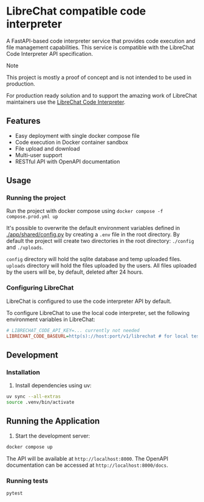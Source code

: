 # LibreChat compatible code interpreter

A FastAPI-based code interpreter service that provides code execution and file management capabilities. This service is compatible with the LibreChat Code Interpreter API specification.

> [!NOTE]
> This project is mostly a proof of concept and is not intended to be used in production.   
> 
> For production ready solution and to support the amazing work of LibreChat maintainers use the [LibreChat Code Interpreter](https://code.librechat.ai/pricing).

## Features

- Easy deployment with single docker compose file
- Code execution in Docker container sandbox
- File upload and download
- Multi-user support
- RESTful API with OpenAPI documentation


## Usage


### Running the project

Run the project with docker compose using `docker compose -f compose.prod.yml up`

It's possible to overwrite the default environment variables defined in [./app/shared/config.py](./app/shared/config.py) by creating a `.env` file in the root directory.
By default the project will create two directories in the root directory: `./config` and `./uploads`.

`config` directory will hold the sqlite database and temp uploaded files.
`uploads` directory will hold the files uploaded by the users. All files uploaded by the users will be, by default, deleted after 24 hours.

### Configuring LibreChat

LibreChat is configured to use the code interpreter API by default.

To configure LibreChat to use the local code interpreter, set the following environment variables in LibreChat:

```ini
# LIBRECHAT_CODE_API_KEY=... currently not needed
LIBRECHAT_CODE_BASEURL=http(s)://host:port/v1/librechat # for local testing use to point to host IP http://host.docker.internal:8000/v1/librechat
```


## Development

### Installation

1. Install dependencies using uv:
```bash
uv sync --all-extras
source .venv/bin/activate
```

## Running the Application

1. Start the development server:
```bash
docker compose up
```

The API will be available at `http://localhost:8000`. The OpenAPI documentation can be accessed at `http://localhost:8000/docs`.


### Running tests

```bash
pytest
```

